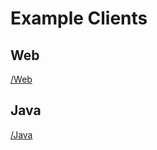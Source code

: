 # Example Clients

## Web
[/Web](https://github.com/MeinChatserver/Client-Skeleton/tree/main/Web)

## Java
[/Java](https://github.com/MeinChatserver/Client-Skeleton/tree/main/Java)
